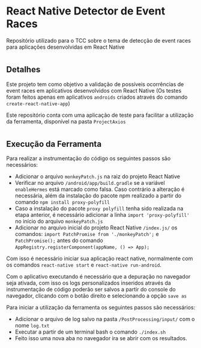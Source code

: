 # React Native Detector de Event Races
Repositório utilizado para o TCC sobre o tema de detecção de event races para aplicações desenvolvidas em React Native

#
## Detalhes

Este projeto tem como objetivo a validação de possíveis ocorrências de event races em aplicativos desenvolvidos com React Native (Os testes foram feitos apenas em aplicativos `androids` criados através do comando `create-react-native-app`)

Este repositório conta com uma aplicação de teste para facilitar a utilização da ferramenta, disponível na pasta `ProjectAxios`

#

## Execução da Ferramenta

Para realizar a instrumentação do código os seguintes passos são necessários:

* Adicionar o arquivo `monkeyPatch.js` na raiz do projeto React Native
* Verificar no arquivo `/android/app/build.gradle` se a variável `enableHermes` está marcado como falsa. Caso contrário a alteração é necessária, além da instalação do pacote npm realizado a partir do comando `npm install proxy-polyfill`
* Caso a instalação do pacote `proxy polyfill` tenha sido realizada na etapa anterior, é necessário adicionar a linha `import 'proxy-polyfill'` no início do arquivo `monkeyPatch.js`
* Adicionar no arquivo inicial do projeto React Native `/index.js/` os comandos: `import PatchPromise from './monkeyPatch';` e `PatchPromise();` antes do comando `AppRegistry.registerComponent(appName, () => App);`

Com isso é necessário iniciar sua aplicação react native, normalmente com os comandos `react-native start` e `react-native run-android`.

Com o aplicativo executando é necessário que a depuração no navegador seja ativada, com isso os logs personalizados inseridos através da instrumentação de código poderão ser salvos a partir do console do navegador, clicando com o botão direito e selecionando a opção `save as`

Para iniciar a utilização da ferramenta os seguintes passos são necessários:

* Adicionar o arquivo de log salvo na pasta `/PostProcessing/input/` com o nome `log.txt`
* Executar a partir de um terminal bash o comando `./index.sh`
* Feito isso uma nova aba no navegador ira se abrir com os resultados.
